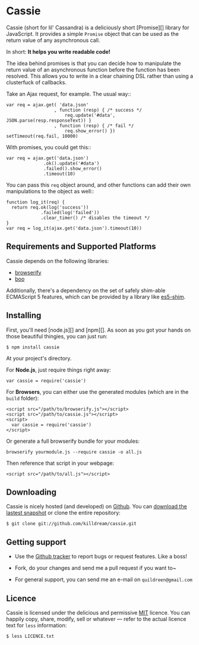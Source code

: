 Cassie
======

Cassie (short for lil' Cassandra) is a deliciously short [Promise][]
library for JavaScript. It provides a simple `Promise` object that can
be used as the return value of any asynchronous call.

In short: **It helps you write readable code!**

The idea behind promises is that you can decide how to manipulate the
return value of an asynchronous function before the function has been
resolved. This allows you to write in a clear chaining DSL rather than
using a clusterfuck of callbacks.

Take an Ajax request, for example. The usual way::

    var req = ajax.get( 'data.json'
                      , function (resp) { /* success */
                          req.update('#data', JSON.parse(resp.responseText)) }
                      , function (resp) { /* fail */
                          req.show_error() })
    setTimeout(req.fail, 10000)

With promises, you could get this::

    var req = ajax.get('data.json')
                  .ok().update('#data')
                  .failed().show_error()
                  .timeout(10)

You can pass this ``req`` object around, and other functions can add
their own manipulations to the object as well::

    function log_it(req) {
      return req.ok(log('success'))
                 .failed(log('failed'))
                 .clear_timer() /* disables the timeout */
    }
    var req = log_it(ajax.get('data.json').timeout(10))

[Future]: http://en.wikipedia.org/wiki/Futures_and_promises


Requirements and Supported Platforms
------------------------------------

Cassie depends on the following libraries:

 - [browserify][]
 - [boo][]
 
Additionally, there's a dependency on the set of safely shim-able
ECMAScript 5 features, which can be provided by a library like
[es5-shim][].

[browserify]: https://github.com/substack/node-browserify
[boo]: https://github.com/killdream/boo
[es5-shim]: https://github.com/kriskowal/es5-shim


Installing
----------

First, you'll need [node.js][] and [npm][]. As soon as you got your
hands on those beautiful thingies, you can just run:

    $ npm install cassie

At your project's directory.

For **Node.js**, just require things right away:

    var cassie = require('cassie')

For **Browsers**, you can either use the generated modules (which are in
the `build` folder):

    <script src="/path/to/browserify.js"></script>
    <script src="/path/to/cassie.js"></script>
    <script>
      var cassie = require('cassie')
    </script>

Or generate a full browserify bundle for your modules:

    browserify yourmodule.js --require cassie -o all.js

Then reference that script in your webpage:

    <script src="/path/to/all.js"></script>



Downloading
-----------

Cassie is nicely hosted (and developed) on [Github][]. You can
[download the lastest snapshot][snapshot] or clone the entire
repository:

    $ git clone git://github.com/killdream/cassie.git
    
[Github]:   https://github.com/killdream/cassie
[snapshot]: https://github.com/killdream/cassie/zipball/master


Getting support
---------------

- Use the [Github tracker][] to report bugs or request features. Like a
  boss!
  
- Fork, do your changes and send me a pull request if you want to~

- For general support, you can send me an e-mail on `quildreen@gmail.com`

[Github tracker]: https://github.com/killdream/cassie/issues



Licence
-------

Cassie is licensed under the delicious and permissive [MIT][]
licence. You can happily copy, share, modify, sell or whatever — refer
to the actual licence text for `less` information:

    $ less LICENCE.txt
    
[MIT]: https://github.com/killdream/cassie/raw/master/LICENCE.txt
